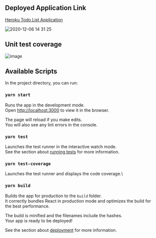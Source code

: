
## Deployed Application Link
[Heroku Todo List Application](https://todo-list-react-vishnu.herokuapp.com/ )

![2020-12-06 14 31 25](https://user-images.githubusercontent.com/19182523/101270767-63155600-37d0-11eb-81d7-da6fb1404215.gif)


## Unit test coverage

![image](https://user-images.githubusercontent.com/19182523/101270561-44ae5b00-37ce-11eb-978e-fded0f548e2d.png)


## Available Scripts

In the project directory, you can run:

### `yarn start`

Runs the app in the development mode.\
Open [http://localhost:3000](http://localhost:3000) to view it in the browser.

The page will reload if you make edits.\
You will also see any lint errors in the console.

### `yarn test`

Launches the test runner in the interactive watch mode.\
See the section about [running tests](https://facebook.github.io/create-react-app/docs/running-tests) for more
information.

### `yarn test-coverage`

Launches the test runner and displays the code coverage.\

### `yarn build`

Builds the app for production to the `build` folder.\
It correctly bundles React in production mode and optimizes the build for the best performance.

The build is minified and the filenames include the hashes.\
Your app is ready to be deployed!

See the section about [deployment](https://facebook.github.io/create-react-app/docs/deployment) for more information.

